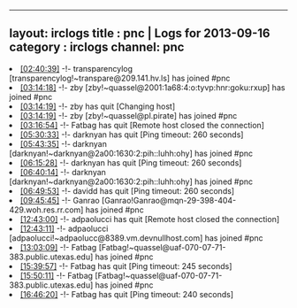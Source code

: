 
---
layout: irclogs
title : pnc | Logs for 2013-09-16
category : irclogs
channel: pnc
---
<li class="logitem"><a href="#02:40:39" name="02:40:39" class="time">[02:40:39]</a> -!- <span class="join">transparencylog</span> [transparencylog!~transpare@209.141.hv.ls] has joined #pnc </li>
<li class="logitem"><a href="#03:14:18" name="03:14:18" class="time">[03:14:18]</a> -!- <span class="join">zby</span> [zby!~quassel@2001:1a68:4:o:tyvp:hnr:goku:rxup] has joined #pnc </li>
<li class="logitem"><a href="#03:14:19" name="03:14:19" class="time">[03:14:19]</a> -!- <span class="quit">zby</span> has quit [Changing host] </li>
<li class="logitem"><a href="#03:14:19" name="03:14:19" class="time">[03:14:19]</a> -!- <span class="join">zby</span> [zby!~quassel@pl.pirate] has joined #pnc </li>
<li class="logitem"><a href="#03:16:54" name="03:16:54" class="time">[03:16:54]</a> -!- <span class="quit">Fatbag</span> has quit [Remote host closed the connection] </li>
<li class="logitem"><a href="#05:30:33" name="05:30:33" class="time">[05:30:33]</a> -!- <span class="quit">darknyan</span> has quit [Ping timeout: 260 seconds] </li>
<li class="logitem"><a href="#05:43:35" name="05:43:35" class="time">[05:43:35]</a> -!- <span class="join">darknyan</span> [darknyan!~darknyan@2a00:1630:2:pih::luhh:ohy] has joined #pnc </li>
<li class="logitem"><a href="#06:15:28" name="06:15:28" class="time">[06:15:28]</a> -!- <span class="quit">darknyan</span> has quit [Ping timeout: 260 seconds] </li>
<li class="logitem"><a href="#06:40:14" name="06:40:14" class="time">[06:40:14]</a> -!- <span class="join">darknyan</span> [darknyan!~darknyan@2a00:1630:2:pih::luhh:ohy] has joined #pnc </li>
<li class="logitem"><a href="#06:49:53" name="06:49:53" class="time">[06:49:53]</a> -!- <span class="quit">davidd</span> has quit [Ping timeout: 260 seconds] </li>
<li class="logitem"><a href="#09:45:45" name="09:45:45" class="time">[09:45:45]</a> -!- <span class="join">Ganrao</span> [Ganrao!Ganrao@mqn-29-398-404-429.woh.res.rr.com] has joined #pnc </li>
<li class="logitem"><a href="#12:43:00" name="12:43:00" class="time">[12:43:00]</a> -!- <span class="quit">adpaolucci</span> has quit [Remote host closed the connection] </li>
<li class="logitem"><a href="#12:43:11" name="12:43:11" class="time">[12:43:11]</a> -!- <span class="join">adpaolucci</span> [adpaolucci!~adpaolucc@8389.vm.devnullhost.com] has joined #pnc </li>
<li class="logitem"><a href="#13:03:09" name="13:03:09" class="time">[13:03:09]</a> -!- <span class="join">Fatbag</span> [Fatbag!~quassel@uaf-070-07-71-383.public.utexas.edu] has joined #pnc </li>
<li class="logitem"><a href="#15:39:57" name="15:39:57" class="time">[15:39:57]</a> -!- <span class="quit">Fatbag</span> has quit [Ping timeout: 245 seconds] </li>
<li class="logitem"><a href="#15:50:11" name="15:50:11" class="time">[15:50:11]</a> -!- <span class="join">Fatbag</span> [Fatbag!~quassel@uaf-070-07-71-383.public.utexas.edu] has joined #pnc </li>
<li class="logitem"><a href="#16:46:20" name="16:46:20" class="time">[16:46:20]</a> -!- <span class="quit">Fatbag</span> has quit [Ping timeout: 240 seconds] </li>



